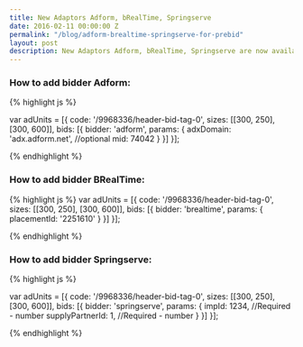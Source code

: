```yaml
---
title: New Adaptors Adform, bRealTime, Springserve
date: 2016-02-11 00:00:00 Z
permalink: "/blog/adform-brealtime-springserve-for-prebid"
layout: post
description: New Adaptors Adform, bRealTime, Springserve are now available for Prebid.js
---
```


### How to add bidder Adform:

{% highlight js %}

var adUnits = [{
        code: '/9968336/header-bid-tag-0',
        sizes: [[300, 250], [300, 600]],
        bids: [{
         bidder: 'adform',
           params: {
             adxDomain: 'adx.adform.net', //optional
             mid: 74042
           }
        }]
}];

{% endhighlight %}


### How to add bidder BRealTime:

{% highlight js %}
var adUnits = [{
        code: '/9968336/header-bid-tag-0',
        sizes: [[300, 250], [300, 600]],
        bids: [{
            bidder: 'brealtime',
            params: {
                placementId: '2251610'
            }
        }]
}];

{% endhighlight %}

### How to add bidder Springserve:

{% highlight js %}

var adUnits = [{
        code: '/9968336/header-bid-tag-0',
        sizes: [[300, 250], [300, 600]],
        bids: [{
                bidder: 'springserve',
                params: {
                    impId: 1234,            //Required - number
                    supplyPartnerId: 1,     //Required - number
                }
        }]
}];

{% endhighlight %}
